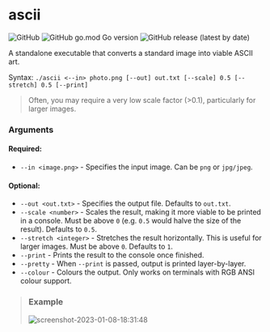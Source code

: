 # ascii

![GitHub](https://img.shields.io/github/license/jibstack64/ascii) ![GitHub go.mod Go version](https://img.shields.io/github/go-mod/go-version/jibstack64/ascii) ![GitHub release (latest by date)](https://img.shields.io/github/v/release/jibstack64/ascii)

A standalone executable that converts a standard image into viable ASCII art.

Syntax: `./ascii <--in> photo.png [--out] out.txt [--scale] 0.5 [--stretch] 0.5 [--print]`
> Often, you may require a very low scale factor (>0.1), particularly for larger images.

### Arguments

#### Required:
- `--in <image.png>` - Specifies the input image. Can be `png` or  `jpg/jpeg`.
  
#### Optional:
- `--out <out.txt>` - Specifies the output file. Defaults to `out.txt`.
- `--scale <number>` - Scales the result, making it more viable to be printed in a console. Must be above `0` (e.g. `0.5` would halve the size of the result). Defaults to `0.5`.
- `--stretch <integer>` - Stretches the result horizontally. This is useful for larger images. Must be above `0`. Defaults to `1`.
- `--print` - Prints the result to the console once finished.
- `--pretty` - When `--print` is passed, output is printed layer-by-layer.
- `--colour` - Colours the output. Only works on terminals with RGB ANSI colour support.

> ### Example
> ![screenshot-2023-01-08-18:31:48](https://user-images.githubusercontent.com/107510599/211212842-5e66841c-bbc3-4c8c-bb9f-08961293682f.png)

